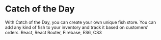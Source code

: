 # Catch of the Day

With Catch of the Day, you can create your own unique fish store. You can add any kind of fish to your inventory and track it based on customers' orders.
React, React Router, Firebase, ES6, CS3
